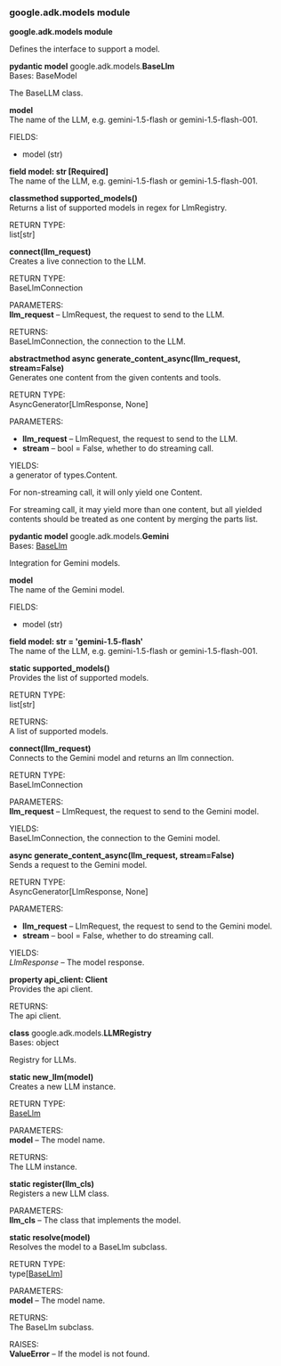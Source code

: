 ### google.adk.models module

**google.adk.models module**

Defines the interface to support a model.

**pydantic model** google.adk.models.**BaseLlm**  
Bases: BaseModel

The BaseLLM class.

**model**  
The name of the LLM, e.g. gemini-1.5-flash or gemini-1.5-flash-001.

  
FIELDS:

* model (str)

**field model: str \[Required\]**  
The name of the LLM, e.g. gemini-1.5-flash or gemini-1.5-flash-001.

**classmethod supported\_models()**  
Returns a list of supported models in regex for LlmRegistry.

RETURN TYPE:  
list\[str\]

**connect(llm\_request)**  
Creates a live connection to the LLM.

RETURN TYPE:  
BaseLlmConnection

PARAMETERS:  
**llm\_request** – LlmRequest, the request to send to the LLM.

RETURNS:  
BaseLlmConnection, the connection to the LLM.

**abstractmethod async generate\_content\_async(llm\_request, stream=False)**  
Generates one content from the given contents and tools.

RETURN TYPE:  
AsyncGenerator\[LlmResponse, None\]

PARAMETERS:

* **llm\_request** – LlmRequest, the request to send to the LLM.  
* **stream** – bool \= False, whether to do streaming call.

YIELDS:  
a generator of types.Content.

For non-streaming call, it will only yield one Content.

For streaming call, it may yield more than one content, but all yielded contents should be treated as one content by merging the parts list.

**pydantic model** google.adk.models.**Gemini**  
Bases: [BaseLlm](https://google.github.io/adk-docs/api-reference/python/google-adk.html#google.adk.models.BaseLlm)

Integration for Gemini models.

**model**  
The name of the Gemini model.

  
FIELDS:

* model (str)

**field model: str \= 'gemini-1.5-flash'**  
The name of the LLM, e.g. gemini-1.5-flash or gemini-1.5-flash-001.

**static supported\_models()**  
Provides the list of supported models.

RETURN TYPE:  
list\[str\]

RETURNS:  
A list of supported models.

**connect(llm\_request)**  
Connects to the Gemini model and returns an llm connection.

RETURN TYPE:  
BaseLlmConnection

PARAMETERS:  
**llm\_request** – LlmRequest, the request to send to the Gemini model.

YIELDS:  
BaseLlmConnection, the connection to the Gemini model.

**async generate\_content\_async(llm\_request, stream=False)**  
Sends a request to the Gemini model.

RETURN TYPE:  
AsyncGenerator\[LlmResponse, None\]

PARAMETERS:

* **llm\_request** – LlmRequest, the request to send to the Gemini model.  
* **stream** – bool \= False, whether to do streaming call.

YIELDS:  
*LlmResponse* – The model response.

**property api\_client: Client**  
Provides the api client.

RETURNS:  
The api client.

**class** google.adk.models.**LLMRegistry**  
Bases: object

Registry for LLMs.

**static new\_llm(model)**  
Creates a new LLM instance.

RETURN TYPE:  
[BaseLlm](https://google.github.io/adk-docs/api-reference/python/google-adk.html#google.adk.models.BaseLlm)

PARAMETERS:  
**model** – The model name.

RETURNS:  
The LLM instance.

**static register(llm\_cls)**  
Registers a new LLM class.

PARAMETERS:  
**llm\_cls** – The class that implements the model.

**static resolve(model)**  
Resolves the model to a BaseLlm subclass.

RETURN TYPE:  
type\[[BaseLlm](https://google.github.io/adk-docs/api-reference/python/google-adk.html#google.adk.models.BaseLlm)\]

PARAMETERS:  
**model** – The model name.

RETURNS:  
The BaseLlm subclass.

RAISES:  
**ValueError** – If the model is not found.

